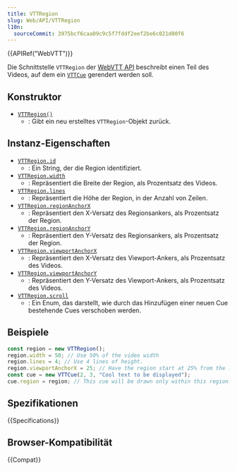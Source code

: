 ```yaml
---
title: VTTRegion
slug: Web/API/VTTRegion
l10n:
  sourceCommit: 3975bcf6caa09c9c5f7fddf2eef2be6c021d00f6
---
```


{{APIRef("WebVTT")}}

Die Schnittstelle `VTTRegion` der [WebVTT API](/de/docs/Web/API/WebVTT_API) beschreibt einen Teil des Videos, auf dem ein [`VTTCue`](/de/docs/Web/API/VTTCue) gerendert werden soll.

## Konstruktor

- [`VTTRegion()`](/de/docs/Web/API/VTTRegion/VTTRegion)
  - : Gibt ein neu erstelltes `VTTRegion`-Objekt zurück.

## Instanz-Eigenschaften

- [`VTTRegion.id`](/de/docs/Web/API/VTTRegion/id)
  - : Ein String, der die Region identifiziert.
- [`VTTRegion.width`](/de/docs/Web/API/VTTRegion/width)
  - : Repräsentiert die Breite der Region, als Prozentsatz des Videos.
- [`VTTRegion.lines`](/de/docs/Web/API/VTTRegion/lines)
  - : Repräsentiert die Höhe der Region, in der Anzahl von Zeilen.
- [`VTTRegion.regionAnchorX`](/de/docs/Web/API/VTTRegion/regionAnchorX)
  - : Repräsentiert den X-Versatz des Regionsankers, als Prozentsatz der Region.
- [`VTTRegion.regionAnchorY`](/de/docs/Web/API/VTTRegion/regionAnchorY)
  - : Repräsentiert den Y-Versatz des Regionsankers, als Prozentsatz der Region.
- [`VTTRegion.viewportAnchorX`](/de/docs/Web/API/VTTRegion/viewportAnchorX)
  - : Repräsentiert den X-Versatz des Viewport-Ankers, als Prozentsatz des Videos.
- [`VTTRegion.viewportAnchorY`](/de/docs/Web/API/VTTRegion/viewportAnchorY)
  - : Repräsentiert den Y-Versatz des Viewport-Ankers, als Prozentsatz des Videos.
- [`VTTRegion.scroll`](/de/docs/Web/API/VTTRegion/scroll)
  - : Ein Enum, das darstellt, wie durch das Hinzufügen einer neuen Cue bestehende Cues verschoben werden.

## Beispiele

```js
const region = new VTTRegion();
region.width = 50; // Use 50% of the video width
region.lines = 4; // Use 4 lines of height.
region.viewportAnchorX = 25; // Have the region start at 25% from the left.
const cue = new VTTCue(2, 3, "Cool text to be displayed");
cue.region = region; // This cue will be drawn only within this region.
```

## Spezifikationen

{{Specifications}}

## Browser-Kompatibilität

{{Compat}}
